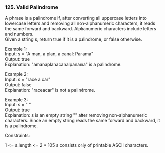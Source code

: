 <h3>125. Valid Palindrome</h3>

A phrase is a palindrome if, after converting all uppercase letters into lowercase letters and removing all non-alphanumeric characters, it reads the same forward and backward. Alphanumeric characters include letters and numbers.  
Given a string s, return true if it is a palindrome, or false otherwise.

Example 1:  
Input: s = "A man, a plan, a canal: Panama"  
Output: true  
Explanation: "amanaplanacanalpanama" is a palindrome.

Example 2:  
Input: s = "race a car"  
Output: false  
Explanation: "raceacar" is not a palindrome.  

Example 3:  
Input: s = " "  
Output: true  
Explanation: s is an empty string "" after removing non-alphanumeric characters.
Since an empty string reads the same forward and backward, it is a palindrome.
 

Constraints:

1 <= s.length <= 2 * 105
s consists only of printable ASCII characters.
